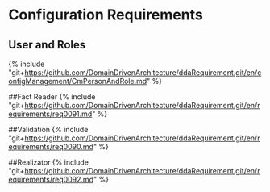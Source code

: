 # Configuration Requirements

## User and Roles
{% include "git+https://github.com/DomainDrivenArchitecture/ddaRequirement.git/en/configManagement/CmPersonAndRole.md" %}

##Fact Reader
{% include "git+https://github.com/DomainDrivenArchitecture/ddaRequirement.git/en/requirements/req0091.md" %}

##Validation
{% include "git+https://github.com/DomainDrivenArchitecture/ddaRequirement.git/en/requirements/req0090.md" %}

##Realizator
{% include "git+https://github.com/DomainDrivenArchitecture/ddaRequirement.git/en/requirements/req0092.md" %}